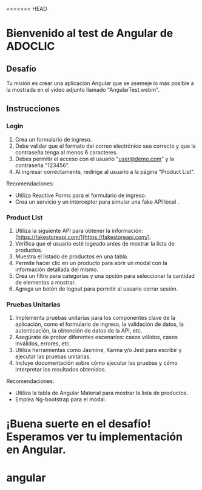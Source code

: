<<<<<<< HEAD
# Bienvenido al test de Angular de ADOCLIC

## Desafío

Tu misión es crear una aplicación Angular que se asemeje lo más posible a la mostrada en el video adjunto llamado "AngularTest.webm".

## Instrucciones

### Login

1. Crea un formulario de ingreso.
2. Debe validar que el formato del correo electrónico sea correcto y que la contraseña tenga al menos 6 caracteres.
3. Debes permitir el acceso con el usuario "<user@demo.com>" y la contraseña "123456".
4. Al ingresar correctamente, redirige al usuario a la página "Product List".

Recomendaciones:

- Utiliza Reactive Forms para el formulario de ingreso.
- Crea un servicio y un interceptor para simular una fake API local .

### Product List

1. Utiliza la siguiente API para obtener la información: [https://fakestoreapi.com/](https://fakestoreapi.com/).
2. Verifica que el usuario esté logeado antes de mostrar la lista de productos.
3. Muestra el listado de productos en una tabla.
4. Permite hacer clic en un producto para abrir un modal con la información detallada del mismo.
5. Crea un filtro para categorías y una opción para seleccionar la cantidad de elementos a mostrar.
6. Agrega un botón de logout para permitir al usuario cerrar sesión.

### Pruebas Unitarias

1. Implementa pruebas unitarias para los componentes clave de la aplicación, como el formulario de ingreso, la validación de datos, la autenticación, la obtención de datos de la API, etc.
2. Asegúrate de probar diferentes escenarios: casos válidos, casos inválidos, errores, etc.
3. Utiliza herramientas como Jasmine, Karma y/o Jest para escribir y ejecutar las pruebas unitarias.
4. Incluye documentación sobre cómo ejecutar las pruebas y cómo interpretar los resultados obtenidos.

Recomendaciones:

- Utiliza la tabla de Angular Material para mostrar la lista de productos.
- Emplea Ng-bootstrap para el modal.

¡Buena suerte en el desafío! Esperamos ver tu implementación en Angular.
=======
# angular

